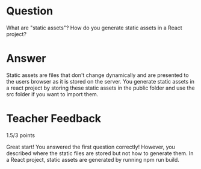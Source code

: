 # Question

What are "static assets"? How do you generate static assets in a React project?

# Answer
Static assets are files that don't change dynamically and are presented to the users browser as it is stored on the server. You generate static assets in a react project by storing these static assets in the public folder and use the src folder if you want to import them.
# Teacher Feedback

1.5/3 points

Great start! You answered the first question correctly! However, you described where the static files are stored but not how to generate them. In a React project, static assets are generated by running npm run build.